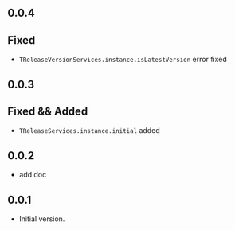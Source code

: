 ## 0.0.4

## Fixed
- `TReleaseVersionServices.instance.isLatestVersion` error fixed

## 0.0.3

## Fixed && Added
- `TReleaseServices.instance.initial` added

## 0.0.2
- add doc

## 0.0.1

- Initial version.
